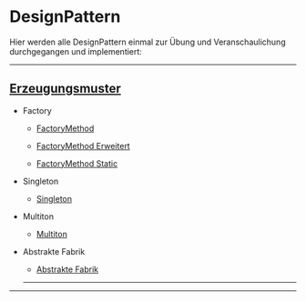 # DesignPattern

Hier werden alle DesignPattern einmal zur Übung und Veranschaulichung durchgegangen und implementiert:

---
## [Erzeugungsmuster](https://github.com/mschoeffel/DesignPattern/tree/master/src/erzeugungsmuster)

* Factory

  * [FactoryMethod](https://github.com/mschoeffel/DesignPattern/tree/master/src/erzeugungsmuster/factorymethod)

  * [FactoryMethod Erweitert](https://github.com/mschoeffel/DesignPattern/tree/master/src/erzeugungsmuster/factorymethodmore)

  * [FactoryMethod Static](https://github.com/mschoeffel/DesignPattern/tree/master/src/erzeugungsmuster/factorymethodstatic)

* Singleton
  
  * [Singleton](https://github.com/mschoeffel/DesignPattern/tree/master/src/erzeugungsmuster/singleton)

* Multiton

  * [Multiton](https://github.com/mschoeffel/DesignPattern/tree/master/src/erzeugungsmuster/multiton)
  
* Abstrakte Fabrik
  
  * [Abstrakte Fabrik](https://github.com/mschoeffel/DesignPattern/tree/master/src/erzeugungsmuster/abstractfactory)
  ---
---